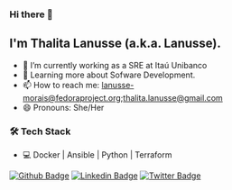 ### Hi there 👋


## I'm Thalita Lanusse (a.k.a. Lanusse).

- 🔭 I’m currently working as a SRE at Itaú Unibanco
- 🌱 Learning more about Sofware Development.
- 📫 How to reach me: lanusse-morais@fedoraproject.org;thalita.lanusse@gmail.com
- 😄 Pronouns: She/Her

### 🛠 Tech Stack

- 💻 Docker | Ansible | Python | Terraform 


[![Github Badge](https://img.shields.io/badge/-Github-000?style=flat-square&logo=Github&logoColor=white&link=https://github.com/LanusseMorais)](https://github.com/LanusseMorais)
[![Linkedin Badge](https://img.shields.io/badge/-LinkedIn-blue?style=flat-square&logo=Linkedin&logoColor=white&link=https://www.linkedin.com/in/thalita-lanusse/)](https://www.linkedin.com/in/thalita-lanusse/)
[![Twitter Badge](https://img.shields.io/badge/-Twitter-1ca0f1?style=flat-square&labelColor=1ca0f1&logo=twitter&logoColor=white&link=https://twitter.com/loboriseup)](https://twitter.com/lanussemorais)
<!---[![Youtube Badge](https://img.shields.io/badge/-Youtube-red?style=flat-square&labelColor=red&logo=youtube&logoColor=white&link=https://www.youtube.com/c/VitorLobo)](https://youtube.com/)--->



